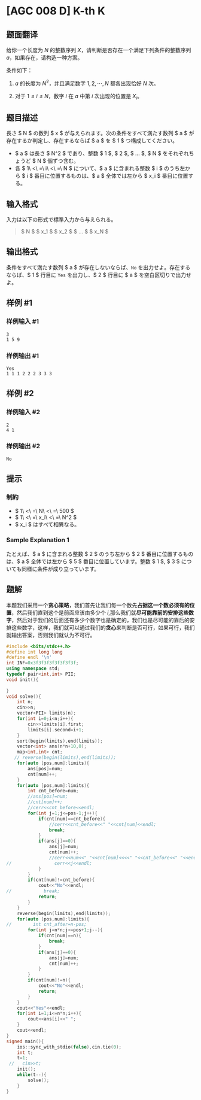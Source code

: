# [AGC 008 D] K-th K

## 题面翻译

给你一个长度为 $N$ 的整数序列 $X$，请判断是否存在一个满足下列条件的整数序列 $a$，如果存在，请构造一种方案。

条件如下：

1. $a$ 的长度为 $N^2$，并且满足数字 $1,2, \cdots, N$ 都各出现恰好 $N$ 次。

2. 对于 $1 \le i \le N$，数字 $i$ 在 $a$ 中第 $i$ 次出现的位置是 $X_i$。

## 题目描述

[problemUrl]: https://atcoder.jp/contests/agc008/tasks/agc008_d

長さ $ N $ の数列 $ x $ が与えられます。次の条件をすべて満たす数列 $ a $ が存在するか判定し、存在するならば $ a $ を $ 1 $ つ構成してください。

- $ a $ は長さ $ N^2 $ であり、整数 $ 1 $, $ 2 $, $ ... $, $ N $ をそれぞれちょうど $ N $ 個ずつ含む。
- 各 $ 1\ <\ =\ i\ <\ =\ N $ について、$ a $ に含まれる整数 $ i $ のうち左から $ i $ 番目に位置するものは、$ a $ 全体では左から $ x_i $ 番目に位置する。

## 输入格式

入力は以下の形式で標準入力から与えられる。

> $ N $ $ x_1 $ $ x_2 $ $ ... $ $ x_N $

## 输出格式

条件をすべて満たす数列 $ a $ が存在しないならば、`No` を出力せよ。存在するならば、$ 1 $ 行目に `Yes` を出力し、$ 2 $ 行目に $ a $ を空白区切りで出力せよ。

## 样例 #1

### 样例输入 #1

```
3
1 5 9
```

### 样例输出 #1

```
Yes
1 1 1 2 2 2 3 3 3
```

## 样例 #2

### 样例输入 #2

```
2
4 1
```

### 样例输出 #2

```
No
```

## 提示

### 制約

- $ 1\ <\ =\ N\ <\ =\ 500 $
- $ 1\ <\ =\ x_i\ <\ =\ N^2 $
- $ x_i $ はすべて相異なる。

### Sample Explanation 1

たとえば、$ a $ に含まれる整数 $ 2 $ のうち左から $ 2 $ 番目に位置するものは、$ a $ 全体では左から $ 5 $ 番目に位置しています。整数 $ 1 $, $ 3 $ についても同様に条件が成り立っています。

## 题解
本题我们采用一个**贪心策略**，我们首先让我们每一个数先**占据这一个数必须有的位置**，然后我们直到这个是前面应该由多少个 $i$,那么我们就**尽可能靠前的安排这些数字**，然后对于我们的后面还有多少个数字也是确定的，我们也是尽可能的靠后的安排这些数字，这样，我们就可以通过我们的**贪心**来判断是否可行，如果可行，我们就输出答案，否则我们就认为不可行。
```cpp
#include <bits/stdc++.h>
#define int long long
#define endl '\n'
int INF=0x3f3f3f3f3f3f3f3f;
using namespace std;
typedef pair<int,int> PII;
void init(){
    
}
void solve(){
    int n;
    cin>>n;
    vector<PII> limits(n);
    for(int i=0;i<n;i++){
        cin>>limits[i].first;
        limits[i].second=i+1;
    } 
    sort(begin(limits),end(limits));
    vector<int> ans(n*n+10,0);
    map<int,int> cnt;
   // reverse(begin(limits),end(limits));
    for(auto [pos,num]:limits){
        ans[pos]=num;
        cnt[num]++;
    }
    for(auto [pos,num]:limits){
        int cnt_before=num;
        //ans[pos]=num;
        //cnt[num]++;
        //cerr<<cnt_before<<endl;
        for(int j=1;j<=pos-1;j++){
            if(cnt[num]==cnt_before){
                //cerr<<cnt_before<<" "<<cnt[num]<<endl;
                break;
            }
            if(ans[j]==0){
                ans[j]=num;
                cnt[num]++;
                //cerr<<num<<" "<<cnt[num]<<<<" "<<cnt_before<<" "<<endl;
//                cerr<<j<<endl;
            }
        }
        if(cnt[num]!=cnt_before){
            cout<<"No"<<endl;
//            break;
            return;
        }
    }
    reverse(begin(limits),end(limits));
    for(auto [pos,num]:limits){
//        int cnt_after=n-pos;
        for(int j=n*n;j>=pos+1;j--){
            if(cnt[num]==n){
                break;
            }
            if(ans[j]==0){
                ans[j]=num;
                cnt[num]++;
            }
        }
        if(cnt[num]!=n){
            cout<<"No"<<endl;
            return;
        }
    }
    cout<<"Yes"<<endl;
    for(int i=1;i<=n*n;i++){
        cout<<ans[i]<<" ";
    }
    cout<<endl;
}
signed main(){
    ios::sync_with_stdio(false),cin.tie(0);
    int t;
    t=1;
 //   cin>>t;
    init();
    while(t--){
        solve();
    }
}
```